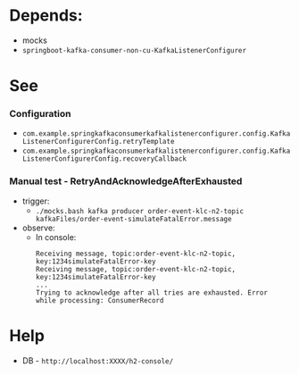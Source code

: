 # Depends:
- mocks
- `springboot-kafka-consumer-non-cu-KafkaListenerConfigurer`

# See
### Configuration
- `com.example.springkafkaconsumerkafkalistenerconfigurer.config.KafkaListenerConfigurerConfig.retryTemplate`
- `com.example.springkafkaconsumerkafkalistenerconfigurer.config.KafkaListenerConfigurerConfig.recoveryCallback`


### Manual test - RetryAndAcknowledgeAfterExhausted

- trigger:
  - `./mocks.bash kafka producer order-event-klc-n2-topic kafkaFiles/order-event-simulateFatalError.message`
- observe:
  - In console:
    ```
    Receiving message, topic:order-event-klc-n2-topic, key:1234simulateFatalError-key
    Receiving message, topic:order-event-klc-n2-topic, key:1234simulateFatalError-key
    ...
    Trying to acknowledge after all tries are exhausted. Error while processing: ConsumerRecord
     ```


# Help
- DB - `http://localhost:XXXX/h2-console/`